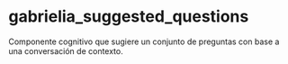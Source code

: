 # gabrielia_suggested_questions
Componente cognitivo que sugiere un conjunto de preguntas con base a una conversación de contexto.
